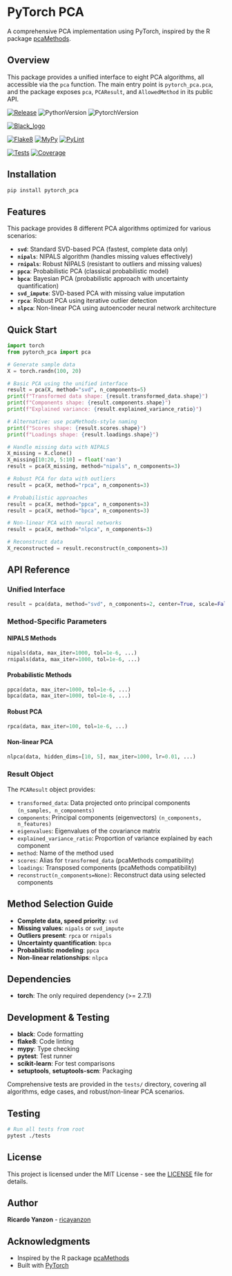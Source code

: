 # PyTorch PCA

A comprehensive PCA implementation using PyTorch, inspired by the R package [pcaMethods](https://github.com/bioc/pcaMethods).

## Overview

This package provides a unified interface to eight PCA algorithms, all accessible via the `pca` function. The main entry point is `pytorch_pca.pca`, and the package exposes `pca`, `PCAResult`, and `AllowedMethod` in its public API.

[![Release](https://img.shields.io/github/v/tag/ricayanzon/pytorch_pca?label=Pypi&logo=pypi&logoColor=yellow)](https://pypi.org/project/pytorch_pca/)
![PythonVersion](https://img.shields.io/badge/python-3.11%20%7C%203.12%20%7C%203.13-informational)
![PytorchVersion](https://img.shields.io/badge/pytorch-2.7.1-blue)

[![Black_logo](https://img.shields.io/badge/code%20style-black-000000.svg)](https://github.com/psf/black)

[![Flake8](https://github.com/ricayanzon/pytorch_pca/actions/workflows/flake.yaml/badge.svg)](https://github.com/ricayanzon/pytorch_pca/actions/workflows/flake.yaml)
[![MyPy](https://github.com/ricayanzon/pytorch_pca/actions/workflows/mypy.yaml/badge.svg)](https://github.com/ricayanzon/pytorch_pca/actions/workflows/mypy.yaml)
[![PyLint](https://img.shields.io/endpoint?url=https://gist.githubusercontent.com/ricayanzon/8fb4f3f78584e085dd7b0cca7e046d1f/raw/pytorch_pca_pylint.json)](https://github.com/ricayanzon/pytorch_pca/actions/workflows/pylint.yaml)

[![Tests](https://github.com/ricayanzon/pytorch_pca/actions/workflows/tests.yaml/badge.svg)](https://github.com/ricayanzon/pytorch_pca/actions/workflows/tests.yaml)
[![Coverage](https://img.shields.io/endpoint?url=https://gist.githubusercontent.com/ricayanzon/c5a6b5731db93da673f8e258b2669080/raw/pytorch_pca_tests.json)](https://github.com/ricayanzon/pytorch_pca/actions/workflows/tests.yaml)

## Installation

```bash
pip install pytorch_pca
```

## Features

This package provides 8 different PCA algorithms optimized for various scenarios:

- **`svd`**: Standard SVD-based PCA (fastest, complete data only)
- **`nipals`**: NIPALS algorithm (handles missing values effectively)
- **`rnipals`**: Robust NIPALS (resistant to outliers and missing values)
- **`ppca`**: Probabilistic PCA (classical probabilistic model)
- **`bpca`**: Bayesian PCA (probabilistic approach with uncertainty quantification)
- **`svd_impute`**: SVD-based PCA with missing value imputation
- **`rpca`**: Robust PCA using iterative outlier detection
- **`nlpca`**: Non-linear PCA using autoencoder neural network architecture

## Quick Start

```python
import torch
from pytorch_pca import pca

# Generate sample data
X = torch.randn(100, 20)

# Basic PCA using the unified interface
result = pca(X, method="svd", n_components=5)
print(f"Transformed data shape: {result.transformed_data.shape}")
print(f"Components shape: {result.components.shape}")
print(f"Explained variance: {result.explained_variance_ratio}")

# Alternative: use pcaMethods-style naming
print(f"Scores shape: {result.scores.shape}")
print(f"Loadings shape: {result.loadings.shape}")

# Handle missing data with NIPALS
X_missing = X.clone()
X_missing[10:20, 5:10] = float('nan')
result = pca(X_missing, method="nipals", n_components=3)

# Robust PCA for data with outliers
result = pca(X, method="rpca", n_components=3)

# Probabilistic approaches
result = pca(X, method="ppca", n_components=3)
result = pca(X, method="bpca", n_components=3)

# Non-linear PCA with neural networks
result = pca(X, method="nlpca", n_components=3)

# Reconstruct data
X_reconstructed = result.reconstruct(n_components=3)
```

## API Reference

### Unified Interface

```python
result = pca(data, method="svd", n_components=2, center=True, scale=False, **kwargs)
```

### Method-Specific Parameters

#### NIPALS Methods
```python
nipals(data, max_iter=1000, tol=1e-6, ...)
rnipals(data, max_iter=1000, tol=1e-6, ...)
```

#### Probabilistic Methods
```python
ppca(data, max_iter=1000, tol=1e-6, ...)
bpca(data, max_iter=1000, tol=1e-6, ...)
```

#### Robust PCA
```python
rpca(data, max_iter=100, tol=1e-6, ...)
```

#### Non-linear PCA
```python
nlpca(data, hidden_dims=[10, 5], max_iter=1000, lr=0.01, ...)
```

### Result Object

The `PCAResult` object provides:

- `transformed_data`: Data projected onto principal components `(n_samples, n_components)`
- `components`: Principal components (eigenvectors) `(n_components, n_features)`
- `eigenvalues`: Eigenvalues of the covariance matrix
- `explained_variance_ratio`: Proportion of variance explained by each component
- `method`: Name of the method used
- `scores`: Alias for `transformed_data` (pcaMethods compatibility)
- `loadings`: Transposed components (pcaMethods compatibility)
- `reconstruct(n_components=None)`: Reconstruct data using selected components

## Method Selection Guide

- **Complete data, speed priority**: `svd`
- **Missing values**: `nipals` or `svd_impute`
- **Outliers present**: `rpca` or `rnipals`
- **Uncertainty quantification**: `bpca`
- **Probabilistic modeling**: `ppca`
- **Non-linear relationships**: `nlpca`

## Dependencies

- **torch**: The only required dependency (>= 2.7.1)

## Development & Testing

- **black**: Code formatting
- **flake8**: Code linting
- **mypy**: Type checking
- **pytest**: Test runner
- **scikit-learn**: For test comparisons
- **setuptools**, **setuptools-scm**: Packaging

Comprehensive tests are provided in the `tests/` directory, covering all algorithms, edge cases, and robust/non-linear PCA scenarios.

## Testing

```bash
# Run all tests from root
pytest ./tests
```

## License

This project is licensed under the MIT License - see the [LICENSE](LICENSE) file for details.

## Author

**Ricardo Yanzon** - [ricayanzon](https://github.com/ricayanzon)

## Acknowledgments

- Inspired by the R package [pcaMethods](https://github.com/bioc/pcaMethods)
- Built with [PyTorch](https://pytorch.org/)